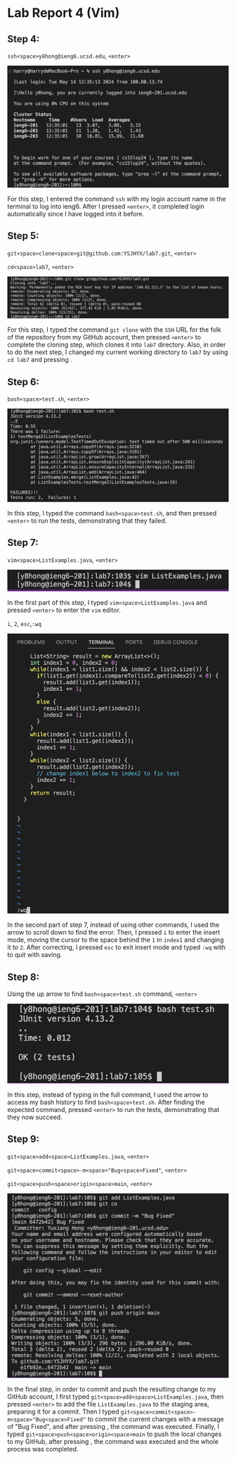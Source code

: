 # Lab Report 4 (Vim)

## Step 4:

`ssh<space>y8hong@ieng6.ucsd.edu`, `<enter>`

![Image](4.png)

For this step, I entered the command `ssh` with my login account name in the terminal to log into ieng6. After I pressed `<enter>`, it completed login automatically since I have logged into it before.

## Step 5:

`git<space>clone<space>git@github.com:YSJHYX/lab7.git`, `<enter>`

`cd<space>lab7`, `<enter>`

![Image](5.png)

For this step, I typed the command `git clone` with the `SSH` URL for the folk of the repository from my GitHub account, then pressed `<enter>` to complete the cloning step, which clones it into `lab7` directory. Also, in order to do the next step, I changed my current working directory to `lab7` by using `cd lab7` and pressing <enter>.

## Step 6:

`bash<space>test.sh`, `<enter>`

![Image](6.png)

In this step, I typed the command `bash<space>test.sh`, and then pressed `<enter>` to run the tests, demonstrating that they failed.

## Step 7:

`vim<space>ListExamples.java`, `<enter>`

![Image](7.png)

In the first part of this step, I typed `vim<space>ListExamples.java` and pressed `<enter>` to enter the `vim` editor.

`i`, `2`, `esc`,`:wq`

![Image](72.png)

In the second part of step 7, instead of using other commands, I used the <down> arrow to scroll down to find the error. Then, I pressed `i` to enter the insert mode, moving the cursor to the space behind the `1` in `index1` and changing it to `2`. After correcting, I pressed `esc` to exit insert mode and typed `:wq` with <enter> to quit with saving.

## Step 8:

Using the up arrow to find `bash<space>test.sh` command, `<enter>`

![Image](8.png)

In this step, instead of typing in the full command, I used the <up> arrow to access my bash history to find `bash<space>test.sh`. After finding the expected command, pressed `<enter>` to run the tests, demonstrating that they now succeed.

## Step 9:

`git<space>add<space>ListExamples.java`, `<enter>`

`git<space>commit<space>-m<space>"Bug<space>Fixed"`, `<enter>`

`git<space>push<space>origin<space>main`, `<enter>`

![Image](9.png)

In the final step, in order to commit and push the resulting change to my GitHub account, I first typed `git<space>add<space>ListExamples.java`, then pressed `<enter>` to add the file `ListExamples.java` to the staging area, preparing it for a commit. Then I typed `git<space>commit<space>-m<space>"Bug<space>Fixed"` to commit the current changes with a message of "Bug Fixed", and after pressing <enter>, the command was executed. Finally, I typed `git<space>push<space>origin<space>main` to push the local changes to my GitHub, after pressing <enter>, the command was executed and the whole process was completed.
